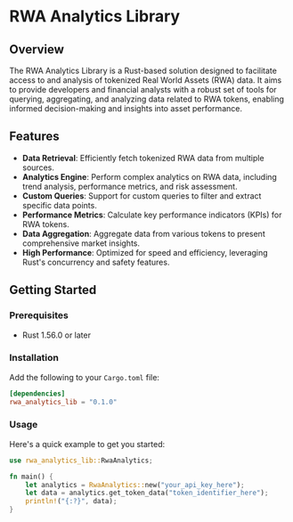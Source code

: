 # RWA Analytics Library

## Overview

The RWA Analytics Library is a Rust-based solution designed to facilitate access to and analysis of tokenized Real World Assets (RWA) data. It aims to provide developers and financial analysts with a robust set of tools for querying, aggregating, and analyzing data related to RWA tokens, enabling informed decision-making and insights into asset performance.

## Features

- **Data Retrieval**: Efficiently fetch tokenized RWA data from multiple sources.
- **Analytics Engine**: Perform complex analytics on RWA data, including trend analysis, performance metrics, and risk assessment.
- **Custom Queries**: Support for custom queries to filter and extract specific data points.
- **Performance Metrics**: Calculate key performance indicators (KPIs) for RWA tokens.
- **Data Aggregation**: Aggregate data from various tokens to present comprehensive market insights.
- **High Performance**: Optimized for speed and efficiency, leveraging Rust's concurrency and safety features.

## Getting Started

### Prerequisites

- Rust 1.56.0 or later

### Installation

Add the following to your `Cargo.toml` file:

```toml
[dependencies]
rwa_analytics_lib = "0.1.0"
```

### Usage

Here's a quick example to get you started:

```rust
use rwa_analytics_lib::RwaAnalytics;

fn main() {
    let analytics = RwaAnalytics::new("your_api_key_here");
    let data = analytics.get_token_data("token_identifier_here");
    println!("{:?}", data);
}
```
